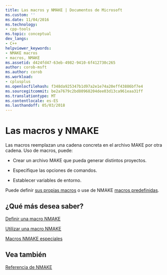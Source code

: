 ```yaml
---
title: Las macros y NMAKE | Documentos de Microsoft
ms.custom: ''
ms.date: 11/04/2016
ms.technology:
- cpp-tools
ms.topic: conceptual
dev_langs:
- C++
helpviewer_keywords:
- NMAKE macros
- macros, NMAKE
ms.assetid: d424fd47-63eb-4982-9410-6f412730c265
author: corob-msft
ms.author: corob
ms.workload:
- cplusplus
ms.openlocfilehash: f348da925347b1d97a2e1e74a20eff43886bf7e4
ms.sourcegitcommit: be2a7679c2bd80968204dee03d13ca961eaa31ff
ms.translationtype: MT
ms.contentlocale: es-ES
ms.lasthandoff: 05/03/2018
---
```

# <a name="macros-and-nmake"></a>Las macros y NMAKE
Las macros reemplazan una cadena concreta en el archivo MAKE por otra cadena. Uso de macros, puede:  
  
-   Crear un archivo MAKE que pueda generar distintos proyectos.  
  
-   Especifique las opciones de comandos.  
  
-   Establecer variables de entorno.  
  
 Puede definir [sus propias macros](../build/defining-an-nmake-macro.md) o use de NMAKE [macros predefinidas](../build/special-nmake-macros.md).  
  
## <a name="what-do-you-want-to-know-more-about"></a>¿Qué más desea saber?  
 [Definir una macro NMAKE](../build/defining-an-nmake-macro.md)  
  
 [Utilizar una macro NMAKE](../build/using-an-nmake-macro.md)  
  
 [Macros NMAKE especiales](../build/special-nmake-macros.md)  
  
## <a name="see-also"></a>Vea también  
 [Referencia de NMAKE](../build/nmake-reference.md)